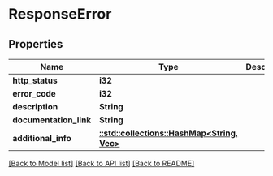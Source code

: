 # ResponseError

## Properties

Name | Type | Description | Notes
------------ | ------------- | ------------- | -------------
**http_status** | **i32** |  | [optional] 
**error_code** | **i32** |  | [optional] 
**description** | **String** |  | [optional] 
**documentation_link** | **String** |  | [optional] 
**additional_info** | [**::std::collections::HashMap<String, Vec<String>>**](array.md) |  | [optional] 

[[Back to Model list]](../README.md#documentation-for-models) [[Back to API list]](../README.md#documentation-for-api-endpoints) [[Back to README]](../README.md)


